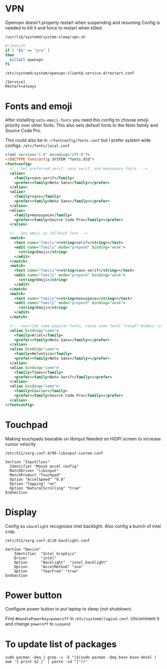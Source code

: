 # VPN
Openvpn doesn't properly restart when suspending and resuming
Config is needed to kill it and force to restart when killed.

`/usr/lib/systemd/system-sleep/vpn.sh`
```bash
#!/bin/sh
if [ "$1" == "pre" ]
then
  killall openvpn
fi
```

`/etc/systemd/system/openvpn-client@.service.d/restart.conf`
```
[Service]
Restart=always
```

# Fonts and emoji
After installing `noto-emoji-fonts` you need this config to choose emoji priority over other fonts. This also sets default fonts to the Noto family and Source Code Pro.

This could also be in `~/fontconfig/fonts.conf` but I prefer system wide configs.
`/etc/fonts/local.conf`
```xml
<?xml version="1.0" encoding="UTF-8"?>
<!DOCTYPE fontconfig SYSTEM "fonts.dtd">
<fontconfig>
  <!-- Set preferred serif, sans serif, and monospace fonts. -->
  <alias>
    <family>sans-serif</family>
    <prefer><family>Noto Sans</family></prefer>
  </alias>
  <alias>
    <family>sans</family>
    <prefer><family>Noto Sans</family></prefer>
  </alias>
  <alias>
    <family>monospace</family>
    <prefer><family>Source Code Pro</family></prefer>
  </alias>

  <!-- Set emoji as fallback font -->
  <match>
    <test name="family"><string>serif</string></test>
    <edit name="family" mode="prepend" binding="weak">
      <string>Emoji</string>
    </edit>
  </match>
  <match>
    <test name="family"><string>sans-serif</string></test>
    <edit name="family" mode="prepend" binding="weak">
      <string>Emoji</string>
    </edit>
  </match>
  <match>
    <test name="family"><string>monospace</string></test>
    <edit name="family" mode="prepend" binding="weak">
      <string>Emoji</string>
    </edit>
  </match>

  <!-- override some popular fonts, since some fonts *cough* Nimbus *cough* are aggressively aliasing MS fonts :| -->
  <alias binding="same">
    <family>Ariel</family>
    <prefer><family>Noto Sans</family></prefer>
  </alias>
  <alias binding="same">
    <family>Helvetica</family>
    <prefer><family>Noto Sans</family></prefer>
  </alias>
  <alias binding="same">
    <family>Times</family>
    <prefer><family>Noto Serif</family></prefer>
  </alias>
  <alias binding="same">
    <family>Courier</family>
    <prefer><family>Source Code Pro</family></prefer>
  </alias>
</fontconfig>
```

# Touchpad
Making touchpads bearable on libinput
Needed on HiDPI screen to increase cursor velocity

`/etc/X11/xorg.conf.d/99-libinput-custom.conf`
```
Section "InputClass"
  Identifier "Mouse accel config"
  MatchDriver "libinput"
  MatchProduct "Touchpad"
  Option "AccelSpeed" "0.8"
  Option "Tapping" "on"
  Option "NaturalScrolling" "true"
EndSection
```

# Display
Config so `xbacklight` recognizes intel backlight. Also config a bunch of intel crap.

`/etc/X11/xorg.conf.d/10-backlight.conf`
```
Section "Device"
    Identifier  "Intel Graphics"
    Driver      "intel"
    Option      "Backlight"  "intel_backlight"
    Option      "AccelMethod" "sna"
    Option      "TearFree" "true"
EndSection
```

# Power button
Configure power button to put laptop to sleep (not shutdown).

Find `#HandlePowerKey=poweroff` in `/etc/systemd/logind.conf`. Uncomment it and change `poweroff` to `suspend`

# To update list of packages
```
sudo pacman -Qeq | grep -v -E "($(sudo pacman -Qeg base base-devel | awk '{ print $2 }' | paste -sd "|"))"
```
